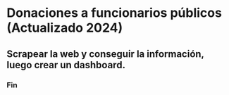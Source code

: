 # Donaciones a funcionarios públicos (Actualizado 2024)

## Scrapear la web y conseguir la información, luego crear un dashboard.

### Fin